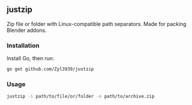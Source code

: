 ## justzip

Zip file or folder with Linux-compatible path separators. Made for packing Blender addons.

### Installation

Install Go, then run:

```bash
go get github.com/Zyl3939/justzip
```

### Usage

```bash
justzip -i path/to/file/or/folder -o path/to/archive.zip
```
